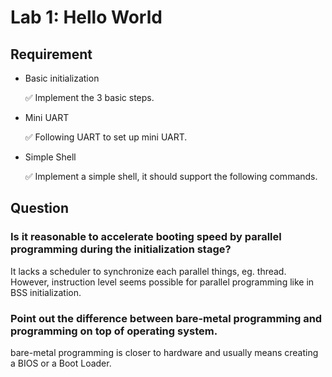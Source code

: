 # Lab 1: Hello World

## Requirement
- Basic initialization

  ✅ Implement the 3 basic steps.
- Mini UART

  ✅ Following UART to set up mini UART.
- Simple Shell

  ✅ Implement a simple shell, it should support the following commands.

## Question
### Is it reasonable to accelerate booting speed by parallel programming during the initialization stage?
It lacks a scheduler to synchronize each parallel things, eg. thread. However, instruction level seems possible for parallel programming like in BSS initialization.
### Point out the difference between bare-metal programming and programming on top of operating system.
bare-metal programming is closer to hardware and usually means creating a BIOS or a Boot Loader.